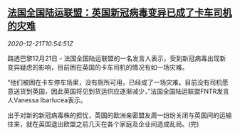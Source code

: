 <!--1608549794000-->
[法国全国陆运联盟：英国新冠病毒变异已成了卡车司机的灾难](https://cn.reuters.com/article/france-uk-covid-virus-1221-idCNKBS28V16C)
------

<div><i>2020-12-21T10:54:51Z</i></div><p>路透巴黎12月21日 - 法国全国陆运联盟的一名发言人表示，受到新冠病毒出现新变异疑虑的影响，目前困在英国的卡车司机的情况有如一场灾难。</p><p>“他们被困在卡车停车场里，没有厕所可用，已经成了一场灾难。目前没有司机愿意送货到英国，因此英国将见到货运供应逐渐减少，”法国全国陆运联盟FNTR发言人Vanessa Ibarlucea表示。</p><p>出于对新的新冠病毒株的担忧，英国的欧洲亲密盟友周一纷纷关闭与英国间的运输往来，就在英国退出欧盟之前几天在各个家庭及企业间造成乱局。(完)</p>
